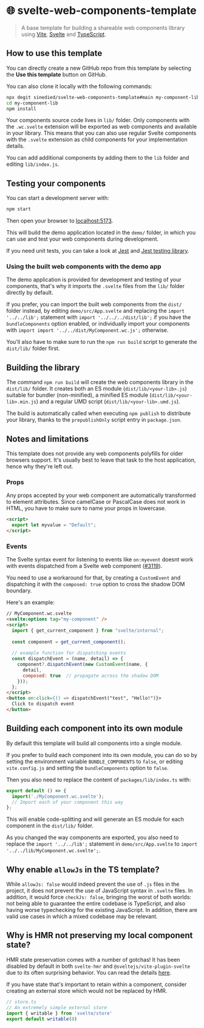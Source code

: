 # 🌐 svelte-web-components-template

> A base template for building a shareable web components library using [Vite](https://vitejs.dev), [Svelte](https://svelte.dev) and [TypeScript](https://www.typescriptlang.org).

## How to use this template

You can directly create a new GitHub repo from this template by selecting the **Use this template** button on GitHub.

You can also clone it locally with the following commands:

```bash
npx degit sinedied/svelte-web-components-template#main my-component-lib
cd my-component-lib
npm install
```

Your components source code lives in `lib/` folder. Only components with the `.wc.svelte` extension will be exported as web components and available in your library. This means that you can also use regular Svelte components with the `.svelte` extension as child components for your implementation details.

You can add additional components by adding them to the `lib` folder and editing `lib/index.js`.

## Testing your components

You can start a development server with:

```bash
npm start
```

Then open your browser to [localhost:5173](http://localhost:5173).

This will build the demo application located in the `demo/` folder, in which you can use and test your web components during development.

If you need unit tests, you can take a look at [Jest](https://jestjs.io) and [Jest testing library](https://github.com/testing-library/svelte-testing-library).

### Using the built web components with the demo app

The demo application is provided for development and testing of your components, that's why it imports the `.svelte` files from the `lib/` folder directly by default.

If you prefer, you can import the built web components from the `dist/` folder instead, by editing `demo/src/App.svelte` and replacing the `import '../../lib';` statement with `import '../../../dist/lib';` if you have the `bundleComponents` option enabled, or individually import your components with `import import '../../dist/MyComponent.wc.js';` otherwise.

You'll also have to make sure to run the `npm run build` script to generate the `dist/lib/` folder first.

## Building the library

The command `npm run build` will create the web components library in the `dist/lib/` folder. It creates both an ES module (`dist/lib/<your-lib>.js`) suitable for bundler (non-minified), a minified ES module (`dist/lib/<your-lib>.min.js`) and a regular UMD script (`dist/lib/<your-lib>.umd.js`).

The build is automatically called when executing `npm publish` to distribute your library, thanks to the `prepublishOnly` script entry in `package.json`.

## Notes and limitations

This template does not provide any web components polyfills for older browsers support. It's usually best to leave that task to the host application, hence why they're left out.

### Props

Any props accepted by your web component are automatically transformed to element attributes. Since camelCase or PascalCase does not work in HTML, you have to make sure to name your props in lowercase.

```html
<script>
  export let myvalue = "Default";
</script>
```

### Events

The Svelte syntax event for listening to events like `on:myevent` doesnt work with events dispatched from a Svelte web component ([#3119](https://github.com/sveltejs/svelte/issues/3119)).

You need to use a workaround for that, by creating a `CustomEvent` and dispatching it with the `composed: true` option to cross the shadow DOM boundary.

Here's an example:

```html
// MyComponent.wc.svelte
<svelte:options tag="my-component" />
<script>
  import { get_current_component } from "svelte/internal";
  
  const component = get_current_component();
  
  // example function for dispatching events
  const dispatchEvent = (name, detail) => {
    component?.dispatchEvent(new CustomEvent(name, {
      detail,
      composed: true  // propagate across the shadow DOM
    }));
  };
</script>
<button on:click={() => dispatchEvent("test", "Hello!")}>
  Click to dispatch event
</button>
```

## Building each component into its own module

By default this template will build all components into a single module.

If you prefer to build each component into its own module, you can do so by setting the environment variable `BUNDLE_COMPONENTS` to `false`, or editing `vite.config.js` and setting the `bundleComponents` option to `false`.

Then you also need to replace the content of `packages/lib/index.ts` with:

```js
export default () => {
  import('./MyComponent.wc.svelte');
  // Import each of your component this way
};
```

This will enable code-splitting and will generate an ES module for each component in the `dist/lib/` folder.

As you changed the way components are exported, you also need to replace the `import '../../lib';` statement in `demo/src/App.svelte` to `import '../../lib/MyComponent.wc.svelte';`.

## Why enable `allowJs` in the TS template?

While `allowJs: false` would indeed prevent the use of `.js` files in the project, it does not prevent the use of JavaScript syntax in `.svelte` files. In addition, it would force `checkJs: false`, bringing the worst of both worlds: not being able to guarantee the entire codebase is TypeScript, and also having worse typechecking for the existing JavaScript. In addition, there are valid use cases in which a mixed codebase may be relevant.


## Why is HMR not preserving my local component state?

HMR state preservation comes with a number of gotchas! It has been disabled by default in both `svelte-hmr` and `@sveltejs/vite-plugin-svelte` due to its often surprising behavior. You can read the details [here](https://github.com/rixo/svelte-hmr#svelte-hmr).

If you have state that's important to retain within a component, consider creating an external store which would not be replaced by HMR.

```ts
// store.ts
// An extremely simple external store
import { writable } from 'svelte/store'
export default writable(0)
```

